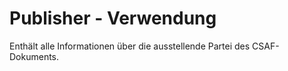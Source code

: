 # Publisher - Verwendung

Enthält alle Informationen über die ausstellende Partei des CSAF-Dokuments.
